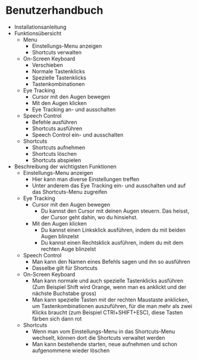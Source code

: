 # Benutzerhandbuch
* Installationsanleitung
* Funktionsübersicht
    * Menu
        * Einstellungs-Menu anzeigen
        * Shortcuts verwalten
    * On-Screen Keyboard
        * Verschieben
        * Normale Tastenklicks
        * Spezielle Tastenklicks
        * Tastenkombinationen
    * Eye Tracking
        * Cursor mit den Augen bewegen
        * Mit den Augen klicken
        * Eye Tracking an- und ausschalten
    * Speech Control
        * Befehle ausführen
        * Shortcuts ausführen
        * Speech Control ein- und ausschalten
    * Shortcuts
        * Shortcuts aufnehmen
        * Shortcuts löschen
        * Shortcuts abspielen
* Beschreibung der wichtigsten Funktionen
    * Einstellungs-Menu anzeigen
        * Hier kann man diverse Einstellungen treffen
        * Unter anderem das Eye Tracking ein- und ausschalten und auf das Shortcuts-Menu zugreifen
    * Eye Tracking
        * Cursor mit den Augen bewegen
            * Du kannst den Cursor mit deinen Augen steuern. Das heisst, der Cursor geht dahin, wo du hinsiehst.
        * Mit den Augen klicken
            * Du kannst einen Linksklick ausführen, indem du mit beiden Augen blinzelst
            * Du kannst einen Rechtsklick ausführen, indem du mit dem rechten Auge blinzelst
    * Speech Control
        * Man kann den Namen eines Befehls sagen und ihn so ausführen
        * Dasselbe gilt für Shortcuts
    * On-Screen Keyboard
        * Man kann normale und auch spezielle Tastenklicks ausführen (Zum Beispiel Shift wird Orange, wenn man es anklickt und der nächste Buchstabe gross)
        * Man kann spezielle Tasten mit der rechten Maustaste anklicken, um Tastenkombinationen auszuführen, für die man mehr als zwei Klicks braucht (zum Beispiel CTRl+SHIFT+ESC), diese Tasten färben sich dann rot
    * Shortcuts
        * Wenn man vom Einstellungs-Menu in das Shortcuts-Menu wechselt, können dort die Shortcuts verwaltet werden
        * Man kann bestehende starten, neue aufnehmen und schon aufgenommene wieder löschen